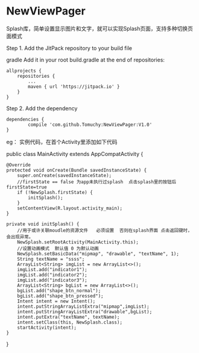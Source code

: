 # NewViewPager
Splash库，简单设置显示图片和文字，就可以实现Splash页面，支持多种切换页面模式

Step 1. Add the JitPack repository to your build file

gradle
Add it in your root build.gradle at the end of repositories:

	allprojects {
		repositories {
			...
			maven { url 'https://jitpack.io' }
		}
	}

Step 2. Add the dependency

	dependencies {
	        compile 'com.github.Tomuchy:NewViewPager:V1.0'
	}

eg：
实例代码，在首个Activity里添加如下代码


public class MainActivity extends AppCompatActivity {

    @Override
    protected void onCreate(Bundle savedInstanceState) {
        super.onCreate(savedInstanceState);
        //firstState == false 为app未执行过splash  点击splash里的按钮后  firstState=true
        if (!NewSplash.firstState) {
            initSplash();
        }
        setContentView(R.layout.activity_main);
    }

    private void initSplash() {
        //用于或许关联moudle的资源文件   必须设置  否则在splash界面 点击返回键时，会出现异常。
        NewSplash.setRootActivity(MainActivity.this);
        //设置动画模式  默认值 0 为默认动画
        NewSplash.setBasicData("mipmap", "drawable", "textName", 1);
        String textName = "ssss";
        ArrayList<String> imgList = new ArrayList<>();
        imgList.add("indicator1");
        imgList.add("indicator2");
        imgList.add("indicator3");
        ArrayList<String> bgList = new ArrayList<>();
        bgList.add("shape_btn_normal");
        bgList.add("shape_btn_pressed");
        Intent intent = new Intent();
        intent.putStringArrayListExtra("mipmap",imgList);
        intent.putStringArrayListExtra("drawable",bgList);
        intent.putExtra("textName", textName);
        intent.setClass(this, NewSplash.class);
        startActivity(intent);
    }

}
